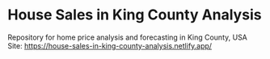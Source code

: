 # House Sales in King County Analysis
Repository for home price analysis and forecasting in King County, USA
Site: https://house-sales-in-king-county-analysis.netlify.app/
